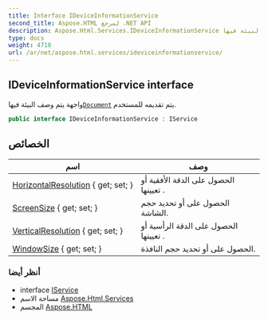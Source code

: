 ```yaml
---
title: Interface IDeviceInformationService
second_title: Aspose.HTML لمرجع .NET API
description: Aspose.Html.Services.IDeviceInformationService واجهه المستخدم. واجهة يتم وصف البيئة فيهاDocument يتم تقديمه للمستخدم.
type: docs
weight: 4710
url: /ar/net/aspose.html.services/ideviceinformationservice/
---
```

## IDeviceInformationService interface

واجهة يتم وصف البيئة فيها[`Document`](../../aspose.html.dom/document/) يتم تقديمه للمستخدم.

```csharp
public interface IDeviceInformationService : IService
```

## الخصائص

| اسم | وصف |
| --- | --- |
| [HorizontalResolution](../../aspose.html.services/ideviceinformationservice/horizontalresolution/) { get; set; } | الحصول على الدقة الأفقية أو تعيينها . |
| [ScreenSize](../../aspose.html.services/ideviceinformationservice/screensize/) { get; set; } | الحصول على أو تحديد حجم الشاشة. |
| [VerticalResolution](../../aspose.html.services/ideviceinformationservice/verticalresolution/) { get; set; } | الحصول على الدقة الرأسية أو تعيينها . |
| [WindowSize](../../aspose.html.services/ideviceinformationservice/windowsize/) { get; set; } | الحصول على أو تحديد حجم النافذة. |

### أنظر أيضا

* interface [IService](../iservice/)
* مساحة الاسم [Aspose.Html.Services](../../aspose.html.services/)
* المجسم [Aspose.HTML](../../)


